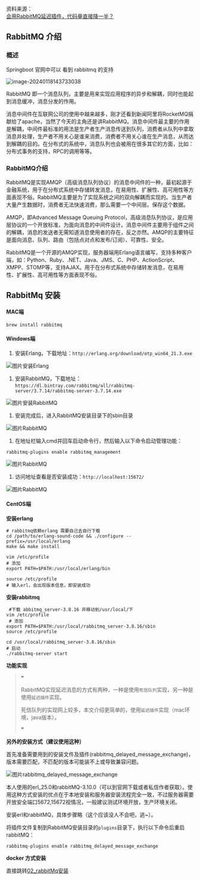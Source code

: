 资料来源：<br/>
[会用RabbitMQ延迟插件，代码量直接降一半？](https://mp.weixin.qq.com/s/Mh914S6nU0qjeijTRhEkOQ)<br/>



## RabbitMQ 介绍

### 概述

Springboot 官网中可以 看到 rabbitmq 的支持

 ![image-20240118143733038](img/image-20240118143733038.png)

RabbitMQ 即一个消息队列，主要是用来实现应用程序的异步和解耦，同时也能起到消息缓冲，消息分发的作用。

消息中间件在互联网公司的使用中越来越多，刚才还看到新闻阿里将RocketMQ捐献给了apache，当然了今天的主角还是讲RabbitMQ。消息中间件最主要的作用是解耦，中间件最标准的用法是生产者生产消息传送到队列，消费者从队列中拿取消息并处理，生产者不用关心是谁来消费，消费者不用关心谁在生产消息，从而达到解耦的目的。在分布式的系统中，消息队列也会被用在很多其它的方面，比如：分布式事务的支持，RPC的调用等等。

###  RabbitMQ介绍

RabbitMQ是实现AMQP（高级消息队列协议）的消息中间件的一种，最初起源于金融系统，用于在分布式系统中存储转发消息，在易用性、扩展性、高可用性等方面表现不俗。RabbitMQ主要是为了实现系统之间的双向解耦而实现的。当生产者大量产生数据时，消费者无法快速消费，那么需要一个中间层。保存这个数据。

AMQP，即Advanced Message Queuing Protocol，高级消息队列协议，是应用层协议的一个开放标准，为面向消息的中间件设计。消息中间件主要用于组件之间的解耦，消息的发送者无需知道消息使用者的存在，反之亦然。AMQP的主要特征是面向消息、队列、路由（包括点对点和发布/订阅）、可靠性、安全。

RabbitMQ是一个开源的AMQP实现，服务器端用Erlang语言编写，支持多种客户端，如：Python、Ruby、.NET、Java、JMS、C、PHP、ActionScript、XMPP、STOMP等，支持AJAX。用于在分布式系统中存储转发消息，在易用性、扩展性、高可用性等方面表现不俗。

## RabbitMq 安装

#### MAC端

```
brew install rabbitmq
```

#### Windows端

1. 安装Erlang，下载地址：`http://erlang.org/download/otp_win64_21.3.exe`

![图片](img/2314235432.png)安装Erlang

1. 安装RabbitMQ，下载地址：`https://dl.bintray.com/rabbitmq/all/rabbitmq-server/3.7.14/rabbitmq-server-3.7.14.exe`

![图片](img/3242343253.png)安装RabbitMQ

1. 安装完成后，进入RabbitMQ安装目录下的sbin目录

![图片](img/34354353.png)RabbitMQ

1. 在地址栏输入cmd并回车启动命令行，然后输入以下命令启动管理功能：

```
rabbitmq-plugins enable rabbitmq_management
```

![图片](img/32423543534.png)RabbitMQ

1. 访问地址查看是否安装成功：`http://localhost:15672/`

![图片](img/324353425.png)RabbitMQ

#### CentOS端

**安装erlang**

```
# rabbitmq依赖erlang 需要自己去自行下载
cd /path/to/erlang-sound-code && ./configure --prefix=/usr/local/erlang
make && make install 

vim /etc/profile
# 添加
export PATH=$PATH:/usr/local/erlang/bin

source /etc/profile
# 输入erl，会出现版本信息，即安装成功
```

**安装rabbitmq**

```
 #下载 abbitmq_server-3.8.16 并移动到/usr/local/下
vim /etc/profile
 # 添加
export PATH=$PATH:/usr/local/rabbitmq_server-3.8.16/sbin
source /etc/profile

cd /usr/local/rabbitmq_server-3.8.16/sbin 
# 启动
./rabbitmq-server start
```

**功能实现**

> ❝
>
> RabbitMQ实现延迟消息的方式有两种，一种是使用`死信队列`实现，另一种是使用`延迟插件`实现。
>
> 死信队列的实现网上较多，本文介绍更简单的，使用`延迟插件`实现（mac环境，java版本）。
>
> ❞

**另外的安装方式（建议使用这种）**

首先准备需要用到的安装文件及插件(rabbitmq_delayed_message_exchange)，版本需要匹配，不匹配的版本可能装不上或导致兼容问题。

![图片](img/432432542.png)rabbitmq_delayed_message_exchange

本人使用的erl_25.0和rabbitMQ-3.10.0（可以到官网下载或者私信作者获取）。使用这种方式安装的优点在于本地安装和服务器安装流程完全一致，不过服务器需要开放安全端口5672,15672视情况，一般建议测试环境开放，生产环境关闭。

安装erl和rabbitMQ，具体步骤略（这个应该没人不会吧，逃~）。

将插件文件复制到RabbitMQ安装目录的`plugins`目录下，执行以下命令后重启rabbitMQ：

```
rabbitmq-plugins enable rabbitmq_delayed_message_exchange
```

**docker 方式安装**

直接跳转[02_rabbitMq安装](linux/docker服务/02_rabbitMq安装.md)





